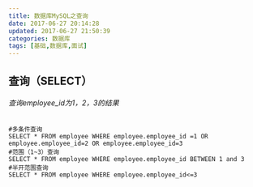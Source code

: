 ```yaml
---
title: 数据库MySQL之查询
date: 2017-06-27 20:14:28
updated: 2017-06-27 21:50:39categories: 数据库
tags: [基础,数据库,面试]
---
```


## 查询（SELECT）

###### 查询employee_id为1，2，3的结果

```mysql
#多条件查询
SELECT * FROM employee WHERE employee.employee_id =1 OR employee.employee_id=2 OR employee.employee_id=3
#范围（1~3）查询
SELECT * FROM employee WHERE employee.employee_id BETWEEN 1 and 3
#半开范围查询
SELECT * FROM employee WHERE employee.employee_id<=3
```

